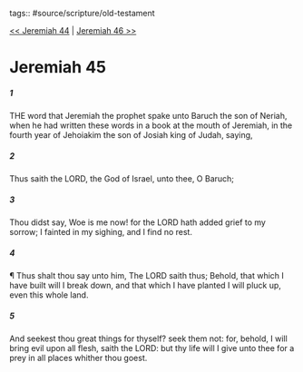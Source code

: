 tags:: #source/scripture/old-testament

[<< Jeremiah 44](source/scripture/old-testament/24_Jeremiah/Jeremiah_44.md) | [Jeremiah 46 >>](source/scripture/old-testament/24_Jeremiah/Jeremiah_46.md)

# Jeremiah 45

##### 1

THE word that Jeremiah the prophet spake unto Baruch the son of Neriah, when he had written these words in a book at the mouth of Jeremiah, in the fourth year of Jehoiakim the son of Josiah king of Judah, saying,

##### 2

Thus saith the LORD, the God of Israel, unto thee, O Baruch;

##### 3

Thou didst say, Woe is me now! for the LORD hath added grief to my sorrow; I fainted in my sighing, and I find no rest.

##### 4

¶ Thus shalt thou say unto him, The LORD saith thus; Behold, that which I have built will I break down, and that which I have planted I will pluck up, even this whole land.

##### 5

And seekest thou great things for thyself? seek them not: for, behold, I will bring evil upon all flesh, saith the LORD: but thy life will I give unto thee for a prey in all places whither thou goest.
